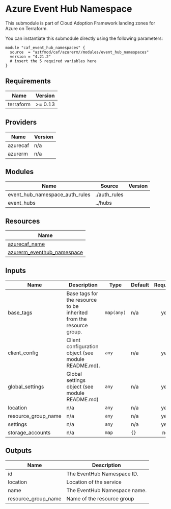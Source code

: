 # Azure Event Hub Namespace

This submodule is part of Cloud Adoption Framework landing zones for Azure on Terraform.

You can instantiate this submodule directly using the following parameters:

```
module "caf_event_hub_namespaces" {
  source  = "aztfmod/caf/azurerm//modules/event_hub_namespaces"
  version = "4.21.2"
  # insert the 5 required variables here
}
```

<!-- BEGINNING OF PRE-COMMIT-TERRAFORM DOCS HOOK -->
## Requirements

| Name | Version |
|------|---------|
| terraform | >= 0.13 |

## Providers

| Name | Version |
|------|---------|
| azurecaf | n/a |
| azurerm | n/a |

## Modules

| Name | Source | Version |
|------|--------|---------|
| event_hub_namespace_auth_rules | ./auth_rules |  |
| event_hubs | ../hubs |  |

## Resources

| Name |
|------|
| [azurecaf_name](https://registry.terraform.io/providers/aztfmod/azurecaf/latest/docs/resources/name) |
| [azurerm_eventhub_namespace](https://registry.terraform.io/providers/hashicorp/azurerm/latest/docs/resources/eventhub_namespace) |

## Inputs

| Name | Description | Type | Default | Required |
|------|-------------|------|---------|:--------:|
| base\_tags | Base tags for the resource to be inherited from the resource group. | `map(any)` | n/a | yes |
| client\_config | Client configuration object (see module README.md). | `any` | n/a | yes |
| global\_settings | Global settings object (see module README.md) | `any` | n/a | yes |
| location | n/a | `any` | n/a | yes |
| resource\_group\_name | n/a | `any` | n/a | yes |
| settings | n/a | `any` | n/a | yes |
| storage\_accounts | n/a | `map` | `{}` | no |

## Outputs

| Name | Description |
|------|-------------|
| id | The EventHub Namespace ID. |
| location | Location of the service |
| name | The EventHub Namespace name. |
| resource\_group\_name | Name of the resource group |
<!-- END OF PRE-COMMIT-TERRAFORM DOCS HOOK -->